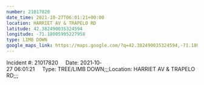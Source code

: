 ```yaml
---
number: 21017820
date_time: 2021-10-27T06:01:21+00:00
location: HARRIET AV & TRAPELO RD
latitude: 42.382490035324594
longitude: -71.18005995227958
type: LIMB DOWN
google_maps_link: https://maps.google.com/?q=42.382490035324594,-71.18005995227958
---
```


Incident #: 21017820     Date: 2021‐10‐27 06:01:21     Type: TREE/LIMB DOWN;;;Location: HARRIET AV & TRAPELO RD;;;
